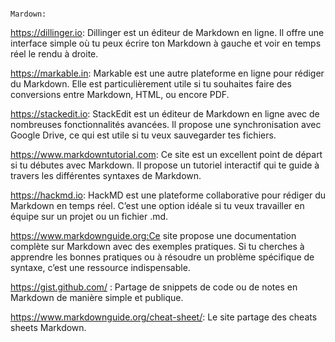                                                                                                      Mardown:


https://dillinger.io: Dillinger est un éditeur de Markdown en ligne. Il offre une interface simple où tu peux écrire ton Markdown à gauche et voir en temps réel le rendu à droite.

https://markable.in: Markable est une autre plateforme en ligne pour rédiger du Markdown. Elle est particulièrement utile si tu souhaites faire des conversions entre Markdown, HTML, ou encore PDF.

https://stackedit.io: StackEdit est un éditeur de Markdown en ligne avec de nombreuses fonctionnalités avancées. Il propose une synchronisation avec Google Drive, ce qui est utile si tu veux sauvegarder tes fichiers.

https://www.markdowntutorial.com: Ce site est un excellent point de départ si tu débutes avec Markdown. Il propose un tutoriel interactif qui te guide à travers les différentes syntaxes de Markdown.

https://hackmd.io: HackMD est une plateforme collaborative pour rédiger du Markdown en temps réel. C’est une option idéale si tu veux travailler en équipe sur un projet ou un fichier .md.

https://www.markdownguide.org:Ce site propose une documentation complète sur Markdown avec des exemples pratiques. Si tu cherches à apprendre les bonnes pratiques ou à résoudre un problème spécifique de syntaxe, c’est une ressource indispensable.
 
https://gist.github.com/ :  Partage de snippets de code ou de notes en Markdown de manière simple et publique.

https://www.markdownguide.org/cheat-sheet/: Le site partage des cheats sheets Markdown.


 





